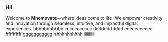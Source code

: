 ### Hi!
Welcome to **Mnemovate**—where ideas come to life. We empower creativity and innovation through seamless, intuitive, and impactful digital experiences.
bbbbbbbbbbb
ccccccccccc
ddddddddddd
eeeeeeeeeee
fffffffffff
ggggggggggg
hhhhhhhhhhh
iiiiiiiiiii
